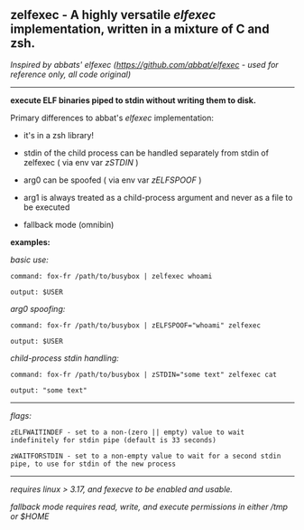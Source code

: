 ‎
=

## **zelfexec** - A highly versatile *elfexec* implementation, written in a mixture of C and zsh.
  
*Inspired by abbats' elfexec (https://github.com/abbat/elfexec - used for reference only, all code original)*

----------------------------------------------------------------------------------

**execute ELF binaries piped to stdin without writing them to disk.**



  Primary differences to abbat's *elfexec* implementation:
  
  - it's in a zsh library!
    
  - stdin of the child process can be handled separately from stdin of zelfexec ( via env var *zSTDIN* )
    
  - arg0 can be spoofed ( via env var *zELFSPOOF* )
    
  - arg1 is always treated as a child-process argument and never as a file to be executed
    
  - fallback mode (omnibin)
    


**examples:**

  *basic use:*

    command: fox-fr /path/to/busybox | zelfexec whoami

    output: $USER


  *arg0 spoofing:*

    command: fox-fr /path/to/busybox | zELFSPOOF="whoami" zelfexec

    output: $USER


  *child-process stdin handling:*

    command: fox-fr /path/to/busybox | zSTDIN="some text" zelfexec cat

    output: "some text"

-------------------------------------------------------------------------------------------------

  *flags:*

    zELFWAITINDEF - set to a non-(zero || empty) value to wait indefinitely for stdin pipe (default is 33 seconds)

    zWAITFORSTDIN - set to a non-empty value to wait for a second stdin pipe, to use for stdin of the new process

-------------------------------------------------------------------------------------------------
  *requires linux > 3.17, and fexecve to be enabled and usable.*

  *fallback mode requires read, write, and execute permissions in either /tmp or $HOME*
